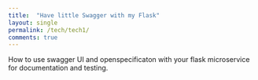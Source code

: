 ```yaml
---
title:  "Have little Swagger with my Flask"
layout: single
permalink: /tech/tech1/
comments: true
---
```


How to use swagger UI and openspecificaton with your flask microservice for documentation and testing.


<!-- {% for post in site.posts %}
    {% include archive-single.html %}
{% endfor %} -->
